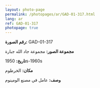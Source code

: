 ```yaml
---
layout: photo-page
permalink: /photopages/ar/GAD-01-317.html
lang: ar
ref: GAD-01-317
photopage: true
---
```


**رقم الصورة:** GAD-01-317

**مجموعة الصور:** مجموعة جاد الله جبارة

**تاريخ:**  1950s-1960s

**مكان:** الخرطوم

**وصف:** عامل في مصنع الومينوم

